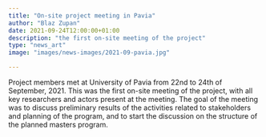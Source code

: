 ```yaml
---
title: "On-site project meeting in Pavia"
author: "Blaz Zupan"
date: 2021-09-24T12:00:00+01:00
description: "the first on-site meeting of the project"
type: "news_art"
image: "images/news-images/2021-09-pavia.jpg"

---
```


Project members met at University of Pavia from 22nd to 24th of September, 2021. This was the first on-site meeting of the project, with all key researchers and actors present at the meeting. The goal of the meeting was to discuss preliminary results of the activities related to stakeholders and planning of the program, and to start the discussion on the structure of the planned masters program.